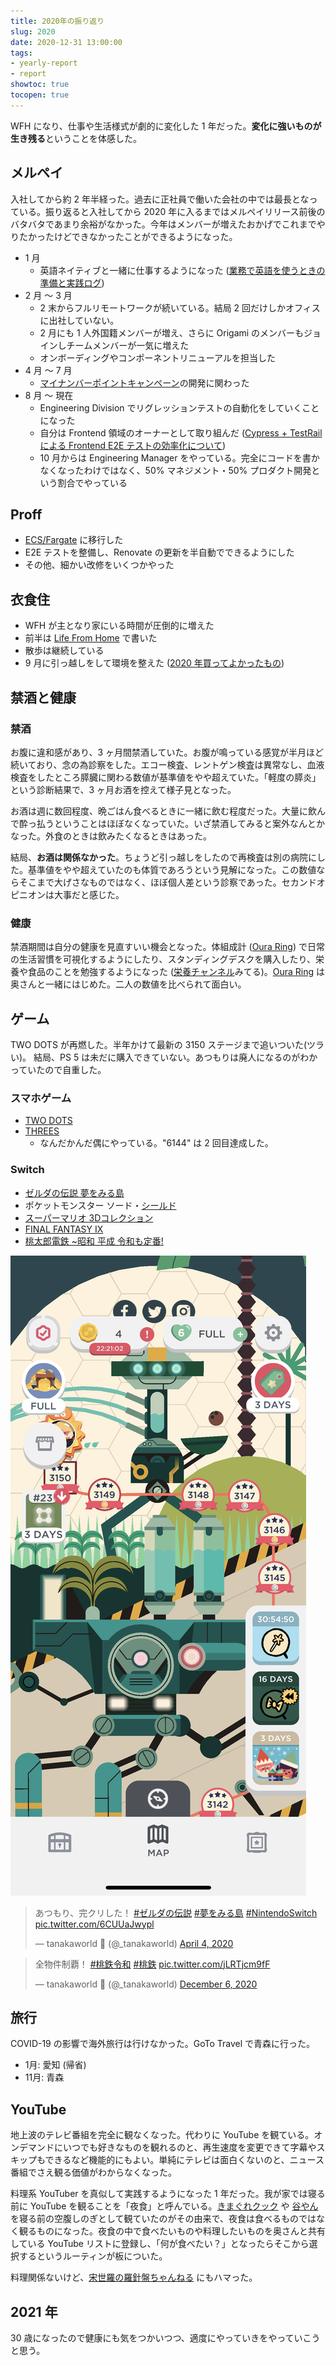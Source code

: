 ```yaml
---
title: 2020年の振り返り
slug: 2020
date: 2020-12-31 13:00:00
tags:
- yearly-report
- report
showtoc: true
tocopen: true
---
```


WFH になり、仕事や生活様式が劇的に変化した 1 年だった。**変化に強いものが生き残る**ということを体感した。

## メルペイ

入社してから約 2 年半経った。過去に正社員で働いた会社の中では最長となっている。振り返ると入社してから 2020 年に入るまではメルペイリリース前後のバタバタであまり余裕がなかった。今年はメンバーが増えたおかげでこれまでやりたかったけどできなかったことができるようになった。

- 1 月
    - 英語ネイティブと一緒に仕事するようになった ([業務で英語を使うときの準備と実践ログ](/english-2020/))
- 2 月 〜 3 月
    - 2 末からフルリモートワークが続いている。結局 2 回だけしかオフィスに出社していない。
    - 2 月にも 1 人外国籍メンバーが増え、さらに Origami のメンバーもジョインしチームメンバーが一気に増えた
    - オンボーディングやコンポーネントリニューアルを担当した
- 4 月 〜 7 月
    - [マイナンバーポイントキャンペーン](https://jp-news.mercari.com/2020/07/03/mynumber/)の開発に関わった
- 8 月 〜 現在
    - Engineering Division でリグレッションテストの自動化をしていくことになった
    - 自分は Frontend 領域のオーナーとして取り組んだ ([Cypress + TestRail による Frontend E2E テストの効率化について](https://engineering.mercari.com/blog/entry/20201207-cypress-testrail-frontend-e2e-automation/))
    - 10 月からは Engineering Manager をやっている。完全にコードを書かなくなったわけではなく、50% マネジメント・50% プロダクト開発という割合でやっている

## Proff

- [ECS/Fargate](/revamp-proff-io-infra-ecs-fargate/) に移行した
- E2E テストを整備し、Renovate の更新を半自動でできるようにした
- その他、細かい改修をいくつかやった

## 衣食住

- WFH が主となり家にいる時間が圧倒的に増えた
- 前半は [Life From Home](/life-from-home-covid-19/) で書いた
- 散歩は継続している
- 9 月に引っ越しをして環境を整えた ([2020 年買ってよかったもの](/the-best-things-2020/))

## 禁酒と健康

### 禁酒

お腹に違和感があり、3 ヶ月間禁酒していた。お腹が鳴っている感覚が半月ほど続いており、念の為診察をした。エコー検査、レントゲン検査は異常なし、血液検査をしたところ膵臓に関わる数値が基準値をやや超えていた。「軽度の膵炎」という診断結果で、3 ヶ月お酒を控えて様子見となった。

お酒は週に数回程度、晩ごはん食べるときに一緒に飲む程度だった。大量に飲んで酔っ払うということはほぼなくなっていた。いざ禁酒してみると案外なんとかなった。外食のときは飲みたくなるときはあった。

結局、**お酒は関係なかった**。ちょうど引っ越しをしたので再検査は別の病院にした。基準値をやや超えていたのも体質であろうという見解になった。この数値ならそこまで大げさなものではなく、ほぼ個人差という診察であった。セカンドオピニオンは大事だと感じた。

### 健康

禁酒期間は自分の健康を見直すいい機会となった。体組成計 ([Oura Ring](/the-best-things-2020/#8-Oura-Ring)) で日常の生活習慣を可視化するようにしたり、スタンディングデスクを購入したり、栄養や食品のことを勉強するようになった ([栄養チャンネル](https://www.youtube.com/channel/UCrPCzN6HOfK7FY2NJmKBeWg)みてる)。[Oura Ring](/the-best-things-2020/#8-Oura-Ring) は奥さんと一緒にはじめた。二人の数値を比べられて面白い。

## ゲーム

TWO DOTS が再燃した。半年かけて最新の 3150 ステージまで追いついた(ツラい)。
結局、PS 5 は未だに購入できていない。あつもりは廃人になるのがわかっていたので自重した。

### スマホゲーム

- [TWO DOTS](https://www.dots.co/twodots/)
- [THREES](https://asherv.com/threes/)
  - なんだかんだ偶にやっている。"6144" は 2 回目達成した。

### Switch

- [ゼルダの伝説 夢をみる島](https://amzn.to/3rLbbP7)
- ポケットモンスター ソード・[シールド](https://amzn.to/3n6AAz9)
- [スーパーマリオ 3Dコレクション](https://amzn.to/34Y2EP9)
- [FINAL FANTASY IX](https://amzn.to/3rLqPdz)
- [桃太郎電鉄 ~昭和 平成 令和も定番!](https://amzn.to/2X4m6VT)

![two-dots-2020.PNG](/images/2020-12-31-2020/two-dots-2020.PNG 'two-dots-2020.PNG')

<blockquote class="twitter-tweet"><p lang="ja" dir="ltr">あつもり、完クリした！ <a href="https://twitter.com/hashtag/%E3%82%BC%E3%83%AB%E3%83%80%E3%81%AE%E4%BC%9D%E8%AA%AC?src=hash&amp;ref_src=twsrc%5Etfw">#ゼルダの伝説</a> <a href="https://twitter.com/hashtag/%E5%A4%A2%E3%82%92%E3%81%BF%E3%82%8B%E5%B3%B6?src=hash&amp;ref_src=twsrc%5Etfw">#夢をみる島</a> <a href="https://twitter.com/hashtag/NintendoSwitch?src=hash&amp;ref_src=twsrc%5Etfw">#NintendoSwitch</a> <a href="https://t.co/6CUUaJwypl">pic.twitter.com/6CUUaJwypl</a></p>&mdash; tanakaworld 🧢 (@_tanakaworld) <a href="https://twitter.com/_tanakaworld/status/1246374301478948869?ref_src=twsrc%5Etfw">April 4, 2020</a></blockquote>
<blockquote class="twitter-tweet"><p lang="ja" dir="ltr">全物件制覇！ <a href="https://twitter.com/hashtag/%E6%A1%83%E9%89%84%E4%BB%A4%E5%92%8C?src=hash&amp;ref_src=twsrc%5Etfw">#桃鉄令和</a> <a href="https://twitter.com/hashtag/%E6%A1%83%E9%89%84?src=hash&amp;ref_src=twsrc%5Etfw">#桃鉄</a> <a href="https://t.co/jLRTjcm9fF">pic.twitter.com/jLRTjcm9fF</a></p>&mdash; tanakaworld 🧢 (@_tanakaworld) <a href="https://twitter.com/_tanakaworld/status/1335431142971883524?ref_src=twsrc%5Etfw">December 6, 2020</a></blockquote>

## 旅行

COVID-19 の影響で海外旅行は行けなかった。GoTo Travel で青森に行った。

- 1月: 愛知 (帰省)
- 11月: 青森

## YouTube

地上波のテレビ番組を完全に観なくなった。代わりに YouTube を観ている。オンデマンドにいつでも好きなものを観れるのと、再生速度を変更できて字幕やスキップもできるなど機能的にもよい。単純にテレビは面白くないのと、ニュース番組でさえ観る価値がわからなくなった。

料理系 YouTuber を真似して実践するようになった 1 年だった。我が家では寝る前に YouTube を観ることを「夜食」と呼んでいる。[きまぐれクック](https://www.youtube.com/user/toruteli) や [谷やん](https://www.youtube.com/channel/UC1-4AnMxkLXLNL3-7UJ4KTQ) を寝る前の空腹しのぎとして観ていたのがその由来で、夜食は食べるものではなく観るものになった。夜食の中で食べたいものや料理したいものを奥さんと共有している YouTube リストに登録し、「何が食べたい？」となったらそこから選択するというルーティンが板についた。 

料理関係ないけど、[宋世羅の羅針盤ちゃんねる](https://www.youtube.com/channel/UCKa_NCzd8zhw3m3eDJojHAQ) にもハマった。

## 2021 年

30 歳になったので健康にも気をつかいつつ、適度にやっていきをやっていこうと思う。


<script async src="https://platform.twitter.com/widgets.js" charset="utf-8"></script>
